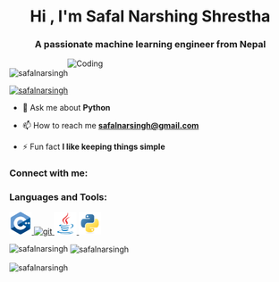 <h1 align="center">Hi , I'm Safal Narshing Shrestha</h1>
<h3 align="center">A passionate machine learning engineer from Nepal</h3>

<img align = "right" alt ="Coding" width ="400" src = "https://i.pinimg.com/736x/93/52/49/935249e2de922d09d188e12cae878243.jpg">

<p align="left"> <img src="https://komarev.com/ghpvc/?username=safalnarsingh&label=Profile%20views&color=0e75b6&style=flat" alt="safalnarsingh" /> </p>

<p align="left"> <a href="https://github.com/ryo-ma/github-profile-trophy"><img src="https://github-profile-trophy.vercel.app/?username=safalnarsingh" alt="safalnarsingh" /></a> </p>

- 💬 Ask me about **Python**

- 📫 How to reach me **safalnarsingh@gmail.com**

- ⚡ Fun fact **I like keeping things simple**

<h3 align="left">Connect with me:</h3>
<p align="left">
</p>

<h3 align="left">Languages and Tools:</h3>
<p align="left"> <a href="https://www.w3schools.com/cpp/" target="_blank" rel="noreferrer"> <img src="https://raw.githubusercontent.com/devicons/devicon/master/icons/cplusplus/cplusplus-original.svg" alt="cplusplus" width="40" height="40"/> </a> <a href="https://git-scm.com/" target="_blank" rel="noreferrer"> <img src="https://www.vectorlogo.zone/logos/git-scm/git-scm-icon.svg" alt="git" width="40" height="40"/> </a> <a href="https://www.java.com" target="_blank" rel="noreferrer"> <img src="https://raw.githubusercontent.com/devicons/devicon/master/icons/java/java-original.svg" alt="java" width="40" height="40"/> </a> <a href="https://www.python.org" target="_blank" rel="noreferrer"> <img src="https://raw.githubusercontent.com/devicons/devicon/master/icons/python/python-original.svg" alt="python" width="40" height="40"/> </a> </p>

<p><img align="left" src="https://github-readme-stats.vercel.app/api/top-langs?username=safalnarsingh&show_icons=true&locale=en&layout=compact" alt="safalnarsingh" /></p>

<p>&nbsp;<img align="center" src="https://github-readme-stats.vercel.app/api?username=safalnarsingh&show_icons=true&locale=en" alt="safalnarsingh" /></p>

<p><img align="center" src="https://github-readme-streak-stats.herokuapp.com/?user=safalnarsingh&" alt="safalnarsingh" /></p>

